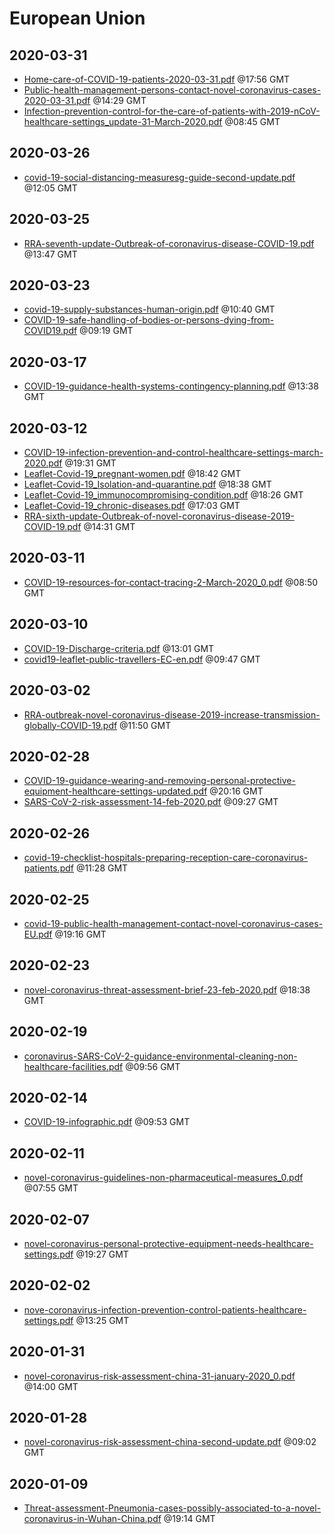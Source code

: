 # European Union


## 2020-03-31

* [Home-care-of-COVID-19-patients-2020-03-31.pdf](1bf771e00a7f681d9ac3045c90d25c4356a65038/file.pdf) @17:56 GMT
* [Public-health-management-persons-contact-novel-coronavirus-cases-2020-03-31.pdf](d43ed012c3570062a0dec4be1a9c8ca74379e26f/file.pdf) @14:29 GMT
* [Infection-prevention-control-for-the-care-of-patients-with-2019-nCoV-healthcare-settings\_update-31-March-2020.pdf](4bbaa2c1d812a9110bd3057a0395b8826eadf6ac/file.pdf) @08:45 GMT

## 2020-03-26

* [covid-19-social-distancing-measuresg-guide-second-update.pdf](aa0eab71c2e5de4dde250cfa14c6783715a2cdba/file.pdf) @12:05 GMT

## 2020-03-25

* [RRA-seventh-update-Outbreak-of-coronavirus-disease-COVID-19.pdf](421f42e0c4c60654449b68963cce1104323e6916/file.pdf) @13:47 GMT

## 2020-03-23

* [covid-19-supply-substances-human-origin.pdf](a51de4a6d8593c71fa50310c2124e8e2f0e21681/file.pdf) @10:40 GMT
* [COVID-19-safe-handling-of-bodies-or-persons-dying-from-COVID19.pdf](774e90015e07aebc5ca1773fd809fc6b0c403954/file.pdf) @09:19 GMT

## 2020-03-17

* [COVID-19-guidance-health-systems-contingency-planning.pdf](a4bfc3a43e671256c043b7f4a8ed1fd5ea43948e/file.pdf) @13:38 GMT

## 2020-03-12

* [COVID-19-infection-prevention-and-control-healthcare-settings-march-2020.pdf](9a42ceade3b6444b9b524f300b5ce7772934eddd/file.pdf) @19:31 GMT
* [Leaflet-Covid-19\_pregnant-women.pdf](9494ab066df071d681d271b5acb3c16147015cc8/file.pdf) @18:42 GMT
* [Leaflet-Covid-19\_Isolation-and-quarantine.pdf](0615890c8df165cd4783cbb9b63fe8e191af2b20/file.pdf) @18:38 GMT
* [Leaflet-Covid-19\_immunocompromising-condition.pdf](9f3d08b6f0abf5c068444370dfd4897158a26ac1/file.pdf) @18:26 GMT
* [Leaflet-Covid-19\_chronic-diseases.pdf](6a7c9c2f13a0e09db00aa7a808fbb9fa96bb0278/file.pdf) @17:03 GMT
* [RRA-sixth-update-Outbreak-of-novel-coronavirus-disease-2019-COVID-19.pdf](94aba13a21403300b875ed8df77aabc1d43ff204/file.pdf) @14:31 GMT

## 2020-03-11

* [COVID-19-resources-for-contact-tracing-2-March-2020\_0.pdf](ef2b8358b0fa74a5363fd8d807f5c378cef1c184/file.pdf) @08:50 GMT

## 2020-03-10

* [COVID-19-Discharge-criteria.pdf](c419feccc8acb637bb36b42ca2ab5890c056604e/file.pdf) @13:01 GMT
* [covid19-leaflet-public-travellers-EC-en.pdf](98a9b7f15ecd7528bc8f226dea56dad7a2e3713f/file.pdf) @09:47 GMT

## 2020-03-02

* [RRA-outbreak-novel-coronavirus-disease-2019-increase-transmission-globally-COVID-19.pdf](e45f7f43a06e28b341ffa32c5105f1ef95d86e48/file.pdf) @11:50 GMT

## 2020-02-28

* [COVID-19-guidance-wearing-and-removing-personal-protective-equipment-healthcare-settings-updated.pdf](bccbfe08f490bbfb802a67d10f87dfe0ee73be04/file.pdf) @20:16 GMT
* [SARS-CoV-2-risk-assessment-14-feb-2020.pdf](5722753cf80ada34c51c41b6711bd0a396b53849/file.pdf) @09:27 GMT

## 2020-02-26

* [covid-19-checklist-hospitals-preparing-reception-care-coronavirus-patients.pdf](ba2efd5e9b14b144af5e1632f1a92d449e39b502/file.pdf) @11:28 GMT

## 2020-02-25

* [covid-19-public-health-management-contact-novel-coronavirus-cases-EU.pdf](c478374e8d58db9dfee8ab382df929c44b5461f6/file.pdf) @19:16 GMT

## 2020-02-23

* [novel-coronavirus-threat-assessment-brief-23-feb-2020.pdf](1c32ae70e5015258aa58dd714749f23390d08bf8/file.pdf) @18:38 GMT

## 2020-02-19

* [coronavirus-SARS-CoV-2-guidance-environmental-cleaning-non-healthcare-facilities.pdf](d983bd49b78f13335b07907c58fc7185d854da10/file.pdf) @09:56 GMT

## 2020-02-14

* [COVID-19-infographic.pdf](e4273150be309e6e816aef227cdaa63fbcd8d675/file.pdf) @09:53 GMT

## 2020-02-11

* [novel-coronavirus-guidelines-non-pharmaceutical-measures\_0.pdf](b1c3b14fcf3b4144e687acd163db1b49bf91599a/file.pdf) @07:55 GMT

## 2020-02-07

* [novel-coronavirus-personal-protective-equipment-needs-healthcare-settings.pdf](afe8c14fbb1e3be739e10b06415c5861d474eeac/file.pdf) @19:27 GMT

## 2020-02-02

* [nove-coronavirus-infection-prevention-control-patients-healthcare-settings.pdf](211df70c629bb5bdf08fbee97547c385db4b3391/file.pdf) @13:25 GMT

## 2020-01-31

* [novel-coronavirus-risk-assessment-china-31-january-2020\_0.pdf](0a4f1f328999f2e8495ec4190dea0f828b6af1b2/file.pdf) @14:00 GMT

## 2020-01-28

* [novel-coronavirus-risk-assessment-china-second-update.pdf](d3a944046c0355ea27691f6d47d3fd2dda32d8c0/file.pdf) @09:02 GMT

## 2020-01-09

* [Threat-assessment-Pneumonia-cases-possibly-associated-to-a-novel-coronavirus-in-Wuhan-China.pdf](ab04360cdbf265d889f70a2a50398e4220e603e5/file.pdf) @19:14 GMT
